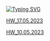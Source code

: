 <a href="https://git.io/typing-svg"><img src="https://readme-typing-svg.herokuapp.com?font=Fira+Code&weight=700&size=30&pause=1000&color=FFFFFF&width=435&lines=Homeworks_Git" alt="Typing SVG" /></a>

[HW_17.05.2023](https://github.com/ShumaW/Git/blob/master/HW_20230517_git.txt)

[HW_10.05.2023](https://github.com/ShumaW/Git/blob/master/HW_20230510_git.txt)

